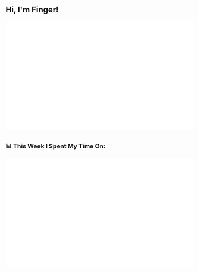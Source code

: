 <h2> Hi, I'm Finger!</h2>

<img align="right" src="https://raw.githubusercontent.com/spianmo/github-stats/master/generated/overview.svg#gh-light-mode-only">

<!-- <img align="right" height="160em" src="https://github-readme-stats-eight-theta.vercel.app/api/top-langs/?username=spianmo&layout=compact&langs_count=8&theme=algolia"/>	 -->
	
```go
package main

type Me struct {
	Name   string
	Job    string
	Code   string
	Skills string
}

func main() {
	me := &Me{
		Name:   "Finger",
		Job:    "Client-side Engineer",
		Code:   "Java and C++ and Others",
		Skills: "Android Security NLP ^o^",
	}
	_ = me
}
```


<h3>📊 This Week I Spent My Time On:</h3>
<img align='right' src="https://raw.githubusercontent.com/spianmo/github-stats/master/generated/languages.svg#gh-light-mode-only">

<!--START_SECTION:waka-->

```txt
TypeScript             8 hrs 24 mins   █████████▓░░░░░░░░░░░░░░░   38.73 %
Java                   5 hrs 14 mins   ██████░░░░░░░░░░░░░░░░░░░   24.13 %
Vue.js                 2 hrs 48 mins   ███▒░░░░░░░░░░░░░░░░░░░░░   12.93 %
JavaScript             1 hr 41 mins    ██░░░░░░░░░░░░░░░░░░░░░░░   07.82 %
Kotlin                 49 mins         █░░░░░░░░░░░░░░░░░░░░░░░░   03.79 %
```

<!--END_SECTION:waka-->
